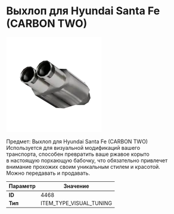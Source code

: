 # Выхлоп для Hyundai Santa Fe (CARBON TWO)

![Item Image](../img/4468.webp?raw=true)

Предмет: Выхлоп для Hyundai Santa Fe (CARBON TWO)<br>Используется для визуальной модификаций вашего<br>транспорта, способен превратить ваше ржавое корыто<br>в настоящую порхающую бабочку, что обязательно привлечет<br>внимание прохожих своим уникальным стилем и красотой.<br>Можно передавать и продавать.


| Параметр | Значение |
|----------|----------|
| **ID** | 4468 |
| **Тип** | ITEM_TYPE_VISUAL_TUNING |

